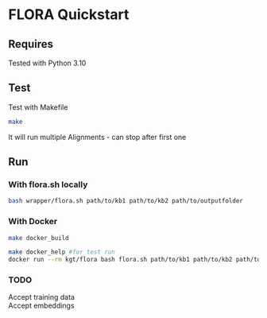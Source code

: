# FLORA Quickstart

## Requires
Tested with Python 3.10

## Test
Test with Makefile
```bash
make
```
It will run multiple Alignments - can stop after first one

## Run
### With flora.sh locally
```bash
bash wrapper/flora.sh path/to/kb1 path/to/kb2 path/to/outputfolder
```

### With Docker
```bash
make docker_build

make docker_help #for test run
docker run --rm kgt/flora bash flora.sh path/to/kb1 path/to/kb2 path/to/outputfolder
```

### TODO
Accept training data \
Accept embeddings
